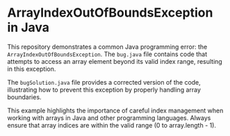 # ArrayIndexOutOfBoundsException in Java

This repository demonstrates a common Java programming error: the `ArrayIndexOutOfBoundsException`. The `bug.java` file contains code that attempts to access an array element beyond its valid index range, resulting in this exception.

The `bugSolution.java` file provides a corrected version of the code, illustrating how to prevent this exception by properly handling array boundaries.

This example highlights the importance of careful index management when working with arrays in Java and other programming languages. Always ensure that array indices are within the valid range (0 to array.length - 1).